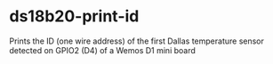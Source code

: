 # ds18b20-print-id
Prints the ID (one wire address) of the first Dallas temperature sensor detected on GPIO2 (D4) of a Wemos D1 mini board
